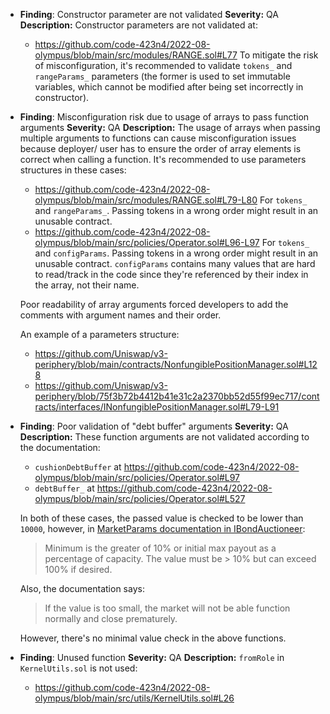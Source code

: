 - **Finding**: Constructor parameter are not validated
    **Severity:** QA
    **Description:**
    Constructor parameters are not validated at:
    - https://github.com/code-423n4/2022-08-olympus/blob/main/src/modules/RANGE.sol#L77
    To mitigate the risk of misconfiguration, it's recommended to validate `tokens_` and `rangeParams_` parameters
    (the former is used to set immutable variables, which cannot be modified after being set incorrectly in constructor).

- **Finding**: Misconfiguration risk due to usage of arrays to pass function arguments
    **Severity:** QA
    **Description:**
    The usage of arrays when passing multiple arguments to functions can cause misconfiguration issues because deployer/
    user has to ensure the order of array elements is correct when calling a function. It's recommended to use parameters
    structures in these cases:
    - https://github.com/code-423n4/2022-08-olympus/blob/main/src/modules/RANGE.sol#L79-L80
        For `tokens_` and `rangeParams_`. Passing tokens in a wrong order might result in an unusable contract.
    - https://github.com/code-423n4/2022-08-olympus/blob/main/src/policies/Operator.sol#L96-L97
        For `tokens_` and `configParams`. Passing tokens in a wrong order might result in an unusable contract. `configParams` contains many values that are hard to read/track in the code since they're referenced by their index in the array, not their name.

    Poor readability of array arguments forced developers to add the comments with argument names and their order.

    An example of a parameters structure:
    - https://github.com/Uniswap/v3-periphery/blob/main/contracts/NonfungiblePositionManager.sol#L128
    - https://github.com/Uniswap/v3-periphery/blob/75f3b72b4412b41e31c2a2370bb52d55f99ec717/contracts/interfaces/INonfungiblePositionManager.sol#L79-L91

- **Finding**: Poor validation of "debt buffer" arguments
    **Severity:** QA
    **Description:**
    These function arguments are not validated according to the documentation:
    - `cushionDebtBuffer` at https://github.com/code-423n4/2022-08-olympus/blob/main/src/policies/Operator.sol#L97
    - `debtBuffer_` at https://github.com/code-423n4/2022-08-olympus/blob/main/src/policies/Operator.sol#L527
    
    In both of these cases, the passed value is checked to be lower than `10000`, however, in [MarketParams
    documentation in IBondAuctioneer](https://github.com/code-423n4/2022-08-olympus/blob/main/src/interfaces/IBondAuctioneer.sol#L31-L35):
    > Minimum is the greater of 10% or initial max payout as a percentage of capacity.
    > The value must be > 10% but can exceed 100% if desired.

    Also, the documentation says:
    > If the value is too small, the market will not be able function normally and close prematurely.

    However, there's no minimal value check in the above functions.

- **Finding**: Unused function
    **Severity:** QA
    **Description:**
    `fromRole` in `KernelUtils.sol` is not used:
    - https://github.com/code-423n4/2022-08-olympus/blob/main/src/utils/KernelUtils.sol#L26